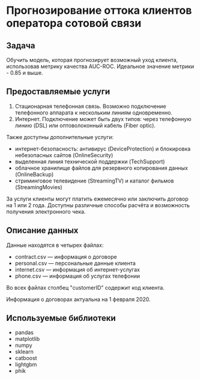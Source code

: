 # Прогнозирование оттока клиентов оператора сотовой связи

## Задача
Обучить модель, которая прогнозирует возможный уход клиента, использовав метрику качества AUC-ROC. Идеальное значение метрики - 0.85 и выше.


## Предоставляемые услуги

1. Стационарная телефонная связь. Возможно подключение телефонного аппарата к нескольким линиям одновременно.
2. Интернет. Подключение может быть двух типов: через телефонную линию (DSL) или оптоволоконный кабель (Fiber optic).

Также доступны дополнительные услуги:

- интернет-безопасность: антивирус (DeviceProtection) и блокировка небезопасных сайтов (OnlineSecurity)
- выделенная линия технической поддержки (TechSupport)
- облачное хранилище файлов для резервного копирования данных (OnlineBackup)
- стриминговое телевидение (StreamingTV) и каталог фильмов (StreamingMovies)

За услуги клиенты могут платить ежемесячно или заключить договор на 1 или 2 года. Доступны различные способы расчёта и возможность получения электронного чека.

## Описание данных

Данные находятся в четырех файлах:

- contract.csv — информация о договоре
- personal.csv — персональные данные клиента
- internet.csv — информация об интернет-услугах
- phone.csv — информация об услугах телефонии

Во всех файлах столбец "customerID" содержит код клиента.

Информация о договорах актуальна на 1 февраля 2020.


## Используемые библиотеки
- pandas
- matplotlib
- numpy
- sklearn
- catboost
- lightgbm
- phik